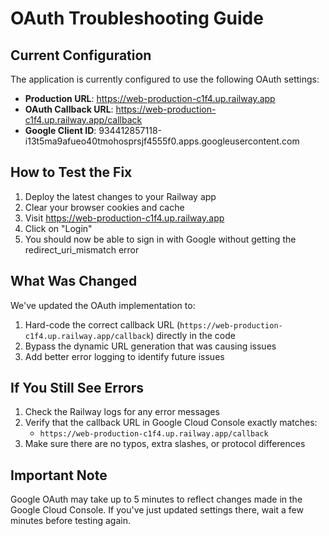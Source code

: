 # OAuth Troubleshooting Guide

## Current Configuration

The application is currently configured to use the following OAuth settings:

- **Production URL**: https://web-production-c1f4.up.railway.app
- **OAuth Callback URL**: https://web-production-c1f4.up.railway.app/callback
- **Google Client ID**: 934412857118-i13t5ma9afueo40tmohosprsjf4555f0.apps.googleusercontent.com

## How to Test the Fix

1. Deploy the latest changes to your Railway app
2. Clear your browser cookies and cache
3. Visit https://web-production-c1f4.up.railway.app
4. Click on "Login" 
5. You should now be able to sign in with Google without getting the redirect_uri_mismatch error

## What Was Changed

We've updated the OAuth implementation to:

1. Hard-code the correct callback URL (`https://web-production-c1f4.up.railway.app/callback`) directly in the code
2. Bypass the dynamic URL generation that was causing issues
3. Add better error logging to identify future issues

## If You Still See Errors

1. Check the Railway logs for any error messages
2. Verify that the callback URL in Google Cloud Console exactly matches:
   - `https://web-production-c1f4.up.railway.app/callback`
3. Make sure there are no typos, extra slashes, or protocol differences

## Important Note

Google OAuth may take up to 5 minutes to reflect changes made in the Google Cloud Console. If you've just updated settings there, wait a few minutes before testing again.
